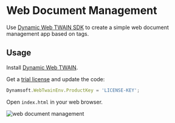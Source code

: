 # Web Document Management

Use [Dynamic Web TWAIN SDK](https://www.dynamsoft.com/Products/WebTWAIN_Overview.aspx) to create a simple web document management app based on tags.

## Usage
Install [Dynamic Web TWAIN](https://www.dynamsoft.com/Downloads/WebTWAIN_Download.aspx).

Get a [trial license](https://www.dynamsoft.com/CustomerPortal/Admin/Accounts/TrialLicenses.aspx) and update the code:

```js
Dynamsoft.WebTwainEnv.ProductKey = 'LICENSE-KEY';
```

Open `index.html` in your web browser.

![web document management](https://www.codepool.biz/wp-content/uploads/2019/09/web-document-management.gif)